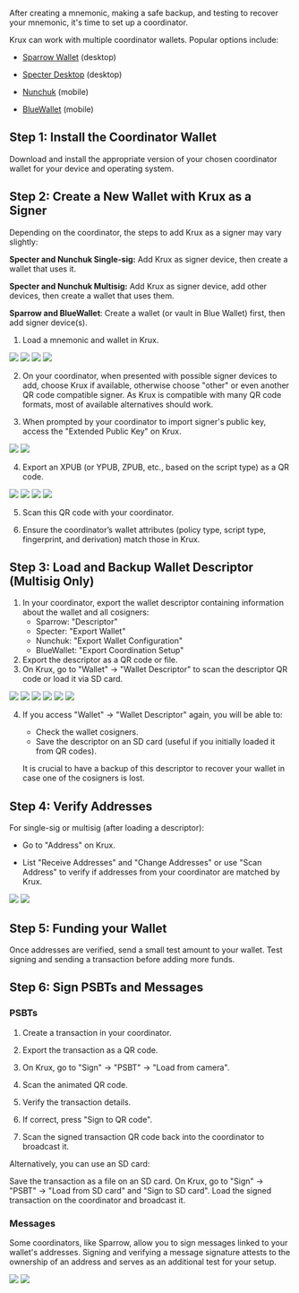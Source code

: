 After creating a mnemonic, making a safe backup, and testing to recover your mnemonic, it's time to set up a coordinator.

Krux can work with multiple coordinator wallets. Popular options include:

- [Sparrow Wallet](https://www.sparrowwallet.com/) (desktop)

- [Specter Desktop](https://specter.solutions/) (desktop)

- [Nunchuk](https://nunchuk.io/) (mobile)

- [BlueWallet](https://bluewallet.io/) (mobile)


## Step 1: Install the Coordinator Wallet

Download and install the appropriate version of your chosen coordinator wallet for your device and operating system.

## Step 2: Create a New Wallet with Krux as a Signer

Depending on the coordinator, the steps to add Krux as a signer may vary slightly:

**Specter and Nunchuk Single-sig:** Add Krux as signer device, then create a wallet that uses it.

**Specter and Nunchuk Multisig:** Add Krux as signer device, add other devices, then create a wallet that uses them.

**Sparrow and BlueWallet**: Create a wallet (or vault in Blue Wallet) first, then add signer device(s).

1. Load a mnemonic and wallet in Krux.

<img src="../../../img/maixpy_amigo/load-mnemonic-seq-mnemonic-150.png">
<img src="../../../img/maixpy_amigo/load-mnemonic-seq-overview-150.png">
<img src="../../../img/maixpy_m5stickv/load-mnemonic-seq-mnemonic-125.png">
<img src="../../../img/maixpy_m5stickv/load-mnemonic-seq-overview-125.png">

2. On your coordinator, when presented with possible signer devices to add, choose Krux if available, otherwise choose "other" or even another QR code compatible signer. As Krux is compatible with many QR code formats, most of available alternatives should work.

3. When prompted by your coordinator to import signer's public key, access the "Extended Public Key" on Krux.

<img src="../../../img/maixpy_amigo/extended-public-key-selected-150.png">
<img src="../../../img/maixpy_m5stickv/extended-public-key-selected-125.png">

4. Export an XPUB (or YPUB, ZPUB, etc., based on the script type) as a QR code.

<img src="../../../img/maixpy_amigo/extended-public-key-xpub-qr-menu-selected-150.png">
<img src="../../../img/maixpy_amigo/extended-public-key-wsh-xpub-qr-150.png">
<img src="../../../img/maixpy_m5stickv/extended-public-key-xpub-qr-menu-selected-125.png">
<img src="../../../img/maixpy_m5stickv/extended-public-key-wsh-xpub-qr-125.png">

5. Scan this QR code with your coordinator.

6. Ensure the coordinator’s wallet attributes (policy type, script type, fingerprint, and derivation) match those in Krux.

## Step 3: Load and Backup Wallet Descriptor (Multisig Only)

1. In your coordinator, export the wallet descriptor containing information about the wallet and all cosigners:
    - Sparrow: "Descriptor"
    - Specter: "Export Wallet"
    - Nunchuk: "Export Wallet Configuration"
    - BlueWallet: "Export Coordination Setup"
2. Export the descriptor as a QR code or file.
3. On Krux, go to "Wallet" -> "Wallet Descriptor" to scan the descriptor QR code or load it via SD card.

<img src="../../../img/maixpy_amigo/wallet-load-prompt-150.png">
<img src="../../../img/maixpy_amigo/wallet-wsh-load-prompt-fingerprints-150.png">
<img src="../../../img/maixpy_amigo/wallet-wsh-load-prompt-xpubs-150.png">

<img src="../../../img/maixpy_m5stickv/wallet-load-prompt-125.png">
<img src="../../../img/maixpy_m5stickv/wallet-wsh-load-prompt-fingerprints-125.png">
<img src="../../../img/maixpy_m5stickv/wallet-wsh-load-prompt-xpubs-125.png">

4. If you access "Wallet" -> "Wallet Descriptor" again, you will be able to:
    - Check the wallet cosigners.
    - Save the descriptor on an SD card (useful if you initially loaded it from QR codes).

    It is crucial to have a backup of this descriptor to recover your wallet in case one of the cosigners is lost.

## Step 4: Verify Addresses

For single-sig or multisig (after loading a descriptor):

- Go to "Address" on Krux.

- List "Receive Addresses" and "Change Addresses" or use "Scan Address" to verify if addresses from your coordinator are matched by Krux.

<img src="../../../img/maixpy_m5stickv/list-address-receive-125.png">
<img src="../../../img/maixpy_amigo/list-address-receive-150.png">

## Step 5: Funding your Wallet

Once addresses are verified, send a small test amount to your wallet. Test signing and sending a transaction before adding more funds.

## Step 6: Sign PSBTs and Messages

### PSBTs

1. Create a transaction in your coordinator.

2. Export the transaction as a QR code.

3. On Krux, go to "Sign" -> "PSBT" -> "Load from camera".

4. Scan the animated QR code.

5. Verify the transaction details.

6. If correct, press "Sign to QR code".

7. Scan the signed transaction QR code back into the coordinator to broadcast it.

Alternatively, you can use an SD card:

Save the transaction as a file on an SD card. On Krux, go to "Sign" -> "PSBT" -> "Load from SD card" and "Sign to SD card". Load the signed transaction on the coordinator and broadcast it.

### Messages

Some coordinators, like Sparrow, allow you to sign messages linked to your wallet's addresses. Signing and verifying a message signature attests to the ownership of an address and serves as an additional test for your setup.

<img src="../../../img/maixpy_m5stickv/sign-message-at-address-prompt-125.png">
<img src="../../../img/maixpy_amigo/sign-message-at-address-prompt-150.png">